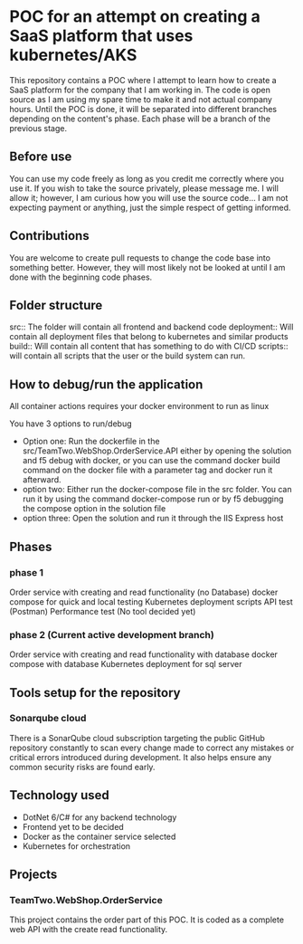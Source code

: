 # POC for an attempt on creating a SaaS platform that uses kubernetes/AKS
This repository contains a POC where I attempt to learn how to create a SaaS platform for the company that I am working in. The code is open source as I am using my spare time to make it and not actual company hours. Until the POC is done, it will be separated into different branches depending on the content's phase. Each phase will be a branch of the previous stage.

## Before use
You can use my code freely as long as you credit me correctly where you use it. If you wish to take the source privately, please message me. I will allow it; however, I am curious how you will use the source code... I am not expecting payment or anything, just the simple respect of getting informed.

## Contributions
You are welcome to create pull requests to change the code base into something better. However, they will most likely not be looked at until I am done with the beginning code phases.

## Folder structure
src:: The folder will contain all frontend and backend code
deployment:: Will contain all deployment files that belong to kubernetes and similar products
build:: Will contain all content that has something to do with CI/CD
scripts:: will contain all scripts that the user or the build system can run.

## How to debug/run the application
All container actions requires your docker environment to run as linux

You have 3 options to run/debug
- Option one: Run the dockerfile in the src/TeamTwo.WebShop.OrderService.API either by opening the solution and f5 debug with docker, or you can use the command docker build command on the docker file with a parameter tag and docker run it afterward.
- option two: Either run the docker-compose file in the src folder. You can run it by using the command docker-compose run or by f5 debugging the compose option in the solution file
- option three: Open the solution and run it through the IIS Express host

## Phases
### phase 1
Order service with creating and read functionality (no Database)
docker compose for quick and local testing
Kubernetes deployment scripts
API test (Postman)
Performance test (No tool decided yet)

### phase 2 (Current active development branch)
Order service with creating and read functionality with database
docker compose with database
Kubernetes deployment for sql server

## Tools setup for the repository 
### Sonarqube cloud
There is a SonarQube cloud subscription targeting the public GitHub repository constantly to scan every change made to correct any mistakes or critical errors introduced during development. It also helps ensure any common security risks are found early.

## Technology used
- DotNet 6/C# for any backend technology
- Frontend yet to be decided 
- Docker as the container service selected
- Kubernetes for orchestration

## Projects
### TeamTwo.WebShop.OrderService
This project contains the order part of this POC. It is coded as a complete web API with the create read functionality.